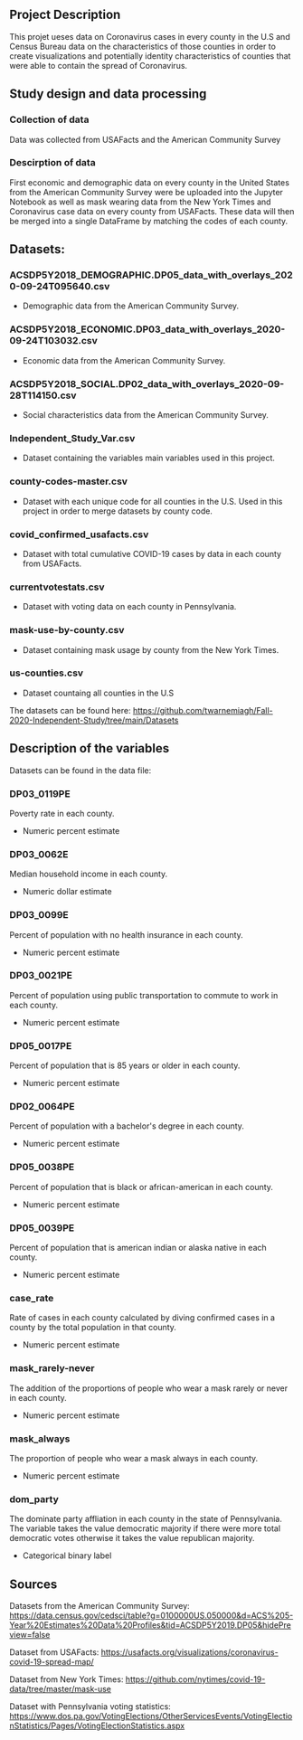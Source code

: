 ## Project Description
This projet ueses data on Coronavirus cases in every county in the U.S and Census Bureau data on the characteristics of those counties in order to create visualizations and potentially identity characteristics of counties that were able to contain the spread of Coronavirus. 


## Study design and data processing

### Collection of data
Data was collected from USAFacts and the American Community Survey

### Descirption of data
First economic and demographic data on every county in the United States from the American Community Survey were be uploaded into the Jupyter Notebook as well as mask wearing data from the New York Times and Coronavirus case data on every county from USAFacts. These data will then be merged into a single DataFrame by matching the codes of each county. 

## Datasets:

### ACSDP5Y2018_DEMOGRAPHIC.DP05_data_with_overlays_2020-09-24T095640.csv
 - Demographic data from the American Community Survey.

### ACSDP5Y2018_ECONOMIC.DP03_data_with_overlays_2020-09-24T103032.csv
 - Economic data from the American Community Survey.

### ACSDP5Y2018_SOCIAL.DP02_data_with_overlays_2020-09-28T114150.csv
 - Social characteristics data from the American Community Survey.

### Independent_Study_Var.csv
 - Dataset containing the variables main variables used in this project.

### county-codes-master.csv
 - Dataset with each unique code for all counties in the U.S. Used in this project in order to merge datasets by county code.

### covid_confirmed_usafacts.csv
 - Dataset with total cumulative COVID-19 cases by data in each county from USAFacts.

### currentvotestats.csv
 - Dataset with voting data on each county in Pennsylvania.

### mask-use-by-county.csv
 - Dataset containing mask usage by county from the New York Times. 

### us-counties.csv
 - Dataset countaing all counties in the U.S

The datasets can be found here: 
https://github.com/twarnemiagh/Fall-2020-Independent-Study/tree/main/Datasets

## Description of the variables
Datasets can be found in the data file:

### DP03_0119PE 
Poverty rate in each county.
 - Numeric percent estimate

### DP03_0062E
Median household income in each county.
 - Numeric dollar estimate
 
### DP03_0099E
Percent of population with no health insurance in each county.
 - Numeric percent estimate

### DP03_0021PE
Percent of population using public transportation to commute to work in each county.
 - Numeric percent estimate

### DP05_0017PE 
Percent of population that is 85 years or older in each county.
 - Numeric percent estimate

### DP02_0064PE
Percent of population with a bachelor's degree in each county.
 - Numeric percent estimate
 
### DP05_0038PE
Percent of population that is black or african-american in each county.
 - Numeric percent estimate

### DP05_0039PE
Percent of population that is american indian or alaska native in each county.
 - Numeric percent estimate
 
### case_rate
Rate of cases in each county calculated by diving confirmed cases in a county by the total population in that county.
 - Numeric percent estimate
 
### mask_rarely-never
The addition of the proportions of people who wear a mask rarely or never in each county.
 - Numeric percent estimate

### mask_always
The proportion of people who wear a mask always in each county.
 - Numeric percent estimate
 
### dom_party
The dominate party affliation in each county in the state of Pennsylvania. The variable takes the value democratic majority if there were more total democratic votes otherwise it takes the value republican majority.
 - Categorical binary label
 


## Sources
Datasets from the American Community Survey: 
https://data.census.gov/cedsci/table?g=0100000US.050000&d=ACS%205-Year%20Estimates%20Data%20Profiles&tid=ACSDP5Y2019.DP05&hidePreview=false

Dataset from USAFacts: 
https://usafacts.org/visualizations/coronavirus-covid-19-spread-map/

Dataset from New York Times:
https://github.com/nytimes/covid-19-data/tree/master/mask-use

Dataset with Pennsylvania voting statistics:
https://www.dos.pa.gov/VotingElections/OtherServicesEvents/VotingElectionStatistics/Pages/VotingElectionStatistics.aspx
